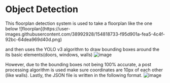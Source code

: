 <h1> Object Detection </h1>
This floorplan detection system is used to take a floorplan like the one below
![floorplan](https://user-images.githubusercontent.com/38992928/154818733-f95d901a-fea5-4c4f-92bc-64dea969d40d.png)


and then uses the YOLO v3 algorithm to draw bounding boxes around the its basic elements(doors, windows, walls)
![image](https://user-images.githubusercontent.com/38992928/154818577-174428a0-4181-43f0-865f-85a00a2bbce3.png)

However, due to the bounding boxes not being 100% accurate, a post processing algorithm is used make sure coordinates are 10px of each other (like walls). Lastly, the JSON file is written in the following format.
![image](https://user-images.githubusercontent.com/38992928/154818743-8e9c97f9-ed29-4207-a9fc-e25a7d35d41f.png)


